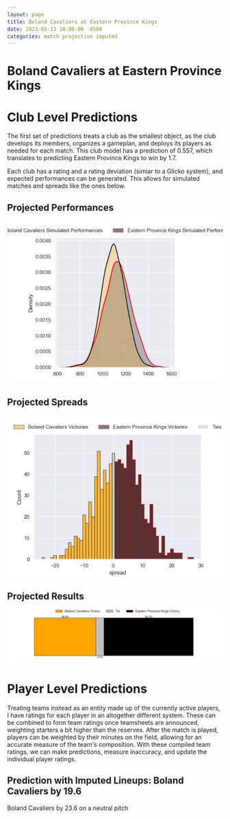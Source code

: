```yaml
---  
layout: page  
title: Boland Cavaliers at Eastern Province Kings  
date: 2023-05-13 18:00:00 -0500  
categories: match projection imputed  
---
```

# Boland Cavaliers at Eastern Province Kings

# Club Level Predictions


The first set of predictions treats a club as the smallest object, as the club develops its members, organizes a gameplan, and deploys its players as needed for each match. This club model has a prediction of 0.557, which translates to predicting Eastern Province Kings to win by 1.7.

Each club has a rating and a rating deviation (simiar to a Glicko system), and expected performances can be generated. This allows for simulated matches and spreads like the ones below.
## Projected Performances


![Projected Performances](plots/performances_2023-05-13-EasternProvinceKings-BolandCavaliers.png)
## Projected Spreads


![Projected Spreads](plots/spreads_2023-05-13-EasternProvinceKings-BolandCavaliers.png)
## Projected Results


![Projected Results](plots/resultbar_2023-05-13-EasternProvinceKings-BolandCavaliers.png)
# Player Level Predictions


Treating teams instead as an entity made up of the currently active players, I have ratings for each player in an altogether different system. These can be combined to form team ratings once teamsheets are announced, weighting starters a bit higher than the reserves. After the match is played, players can be weighted by their minutes on the field, allowing for an accurate measure of the team's composition. With these compiled team ratings, we can make predictions, measure inaccuracy, and update the individual player ratings.
## Prediction with Imputed Lineups: Boland Cavaliers by 19.6


Boland Cavaliers by 23.6 on a neutral pitch

